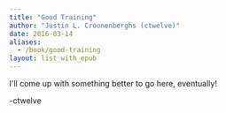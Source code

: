 ```yaml
---
title: "Good Training"
author: "Justin L. Croonenberghs (ctwelve)"
date: 2016-03-14
aliases:
  - /book/good-training
layout: list_with_epub
---
```


I'll come up with something better to go here, eventually!

-ctwelve

